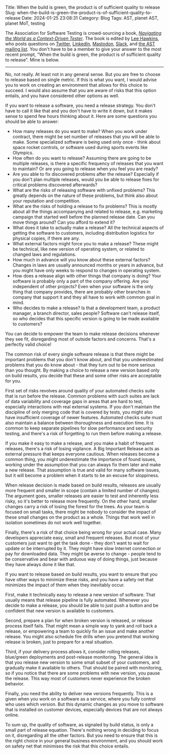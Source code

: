 Title: When the build is green, the product is of sufficient quality to release
Slug: when-the-build-is-green-the-product-is-of-sufficient-quality-to-release
Date: 2024-01-25 23:08:31
Category: Blog
Tags: AST, planet AST, planet MoT, testing

The Association for Software Testing is crowd-sourcing a book, [_Navigating the World as a Context-Driven Tester_](https://associationforsoftwaretesting.org/navigating-the-world-as-a-context-driven-tester-book/). The book is edited by [Lee Hawkins](https://therockertester.wordpress.com/), who posts questions on [Twitter](https://twitter.com/AST_News), [LinkedIn](https://www.linkedin.com/company/association-for-software-testing/), [Mastodon](https://sw-development-is.social/web/@AST), [Slack](https://associationforsoftwaretesting.org/2016/11/13/ast-members-slack/), and [the AST mailing list](http://eepurl.com/tCFsn). You don't have to be a member to give your answer to the most recent prompt, "When the build is green, the product is of sufficient quality to release". Mine is below.

-----------------

No, not really. At least not in any general sense. But you are free to choose to release based on single metric. If this is what you want, I would advise you to work on creating an environment that allows for this choice to succeed. I would also assume that you are aware of risks that this option entails, and you have considered other options as well.

If you want to release a software, you need a release strategy. You don't have to call it like that and you don't have to write it down, but it makes sense to spend few hours thinking about it. Here are some questions you should be able to answer:

* How many releases do you want to make? When you work under contract, there might be set number of releases that you will be able to make. Some specialized software is being used only once - think about space rocket controls, or software used during sports events like Olympics.
* How often do you want to release? Assuming there are going to be multiple releases, is there a specific frequency of releases that you want to maintain? Or are you going to release when you feel you are ready?
* Are you able to fix discovered problems after the release? Especially if you don't plan multiple releases, would you be able to release fixes for critical problems discovered afterwards?
* What are the risks of releasing software with unfixed problems? This greatly depends on the nature of these problems, but think also about your reputation and competition.
* What are the risks of holding a release to fix problems? This is mostly about all the things accompanying and related to release, e.g. marketing campaign that started well before the planned release date. Can you move things around? Can you afford to extend it?
* What does it take to actually make a release? All the technical aspects of getting the software to customers, including distribution logistics for physical copies, if there are any.
* What external factors might force you to make a release? These might be technical, like new version of operating system, or related to changed laws and regulations.
* How much in advance will you know about these external factors? Changes in laws are usually announced months or years in advance, but you might have only weeks to respond to changes in operating system.
* How does a release align with other things that company is doing? Your software is probably only a part of the company offering. Are you independent of other projects? Even when your software is the only thing that company provides, there are probably other branches in company that support it and they all have to work with common goal in mind.
* Who decides to make a release? Is that a development team, a product manager, a branch director, sales people? Software can't release itself, so who decides that this specific version is going to be made available to customers?

You can decide to empower the team to make release decisions whenever they see fit, disregarding most of outside factors and concerns. That's a perfectly valid choice!

The common risk of every single software release is that there might be important problems that you don't know about, and that you underestimated problems that you do know about - that they turn out to be more serious than you thought. By making a choice to release a new version based only on build results, you decide that these and some other risks are acceptable for you.

First set of risks revolves around quality of your automated checks suite that is run before the release. Common problems with such suites are lack of data variability and coverage gaps in areas that are hard to test, especially interactions with real external systems. If you don't maintain the discipline of only merging code that is covered by tests, you might also have insufficient coverage of newer features. Automated checks suite must also maintain a balance between thoroughness and execution time. It is common to keep separate pipelines for slow performance and security testing, and there's a risk of forgetting to run them before making a release.

If you make it easy to make a release, and you make a habit of frequent releases, there's a risk of losing vigilance. A Big Important Release acts as external pressure that keeps everyone cautious. When releases become a common thing, you might underestimate the importance of found issues, working under the assumption that you can always fix them later and make a new release. That assumption is true and valid for many software issues, but it will become a problem when it starts to be an excuse for sloppiness.

When release decision is made based on build results, releases are usually more frequent and smaller in scope (contain a limited number of changes). The argument goes, smaller releases are easier to test and inherently less risky, so it's better to release more frequently. On the other hand, smaller changes carry a risk of losing the forest for the trees. As your team is focused on small tasks, there might be nobody to consider the impact of these small changes on the product as a whole. Things that work well in isolation sometimes do not work well together.

Finally, there's a risk of that choice being wrong for your actual case. Many developers appreciate easy, small and frequent releases. But most of your customers just want to get the task done - they don't want to wait for update or be interrupted by it. They might have slow Internet connection or pay for downloaded data. They might be averse to change - people tend to be conservative and bear with arduous way of doing things, just because they have always done it like that.

If you want to release based on build results, you want to ensure that you have other ways to minimize these risks, and you have a safety net that minimizes the impact of them when they inevitably occur.

First, make it technically easy to release a new version of software. That usually means that release pipeline is fully automated. Whenever you decide to make a release, you should be able to just push a button and be confident that new version is available to customers.

Second, prepare a plan for when broken version is released, or release process itself fails. That might mean a simple way to yank and roll back a release, or empowering a team to quickly fix an issue and make another release. You might also schedule fire drills when you pretend that working release is broken, just to prepare for a real situation.

Third, if your delivery process allows it, consider rolling releases, blue/green deployments and post-release monitoring. The general idea is that you release new version to some small subset of your customers, and gradually make it available to others. That should be paired with monitoring, so if you notice that there are some problems with new version, you pause the release. This way most of customers never experience the broken behavior.

Finally, you need the ability to deliver new versions frequently. This is a given when you work on a software as a service, where you fully control who uses which version. But this dynamic changes as you move to software that is installed on customer devices, especially devices that are not always online.

To sum up, the quality of software, as signaled by build status, is only a small part of release equation. There's nothing wrong in deciding to focus on it, disregarding all the other factors. But you need to ensure that this is the right choice in your general business environment, and you should work on safety net that minimises the risk that this choice entails.

